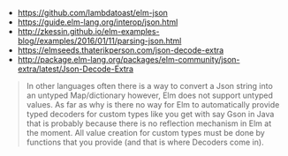 - https://github.com/lambdatoast/elm-json
- https://guide.elm-lang.org/interop/json.html
- http://zkessin.github.io/elm-examples-blog//examples/2016/01/11/parsing-json.html
- https://elmseeds.thaterikperson.com/json-decode-extra
- http://package.elm-lang.org/packages/elm-community/json-extra/latest/Json-Decode-Extra

> In other languages often there is a way to convert a Json string into an untyped Map/dictionary however, Elm does not support untyped values.
As far as why is there no way for Elm to automatically provide typed decoders for custom types like you get with say Gson in Java that is probably because there is no reflection mechanism in Elm at the moment. All value creation for custom types must be done by functions that you provide (and that is where Decoders come in).
